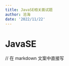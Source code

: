 ```yaml
---
title: JavaSE相关面试题
author: 沧海
date: '2022/11/22'
---
```

<LastUpdated />

# JavaSE

// 在 markdown 文案中直接写

<p class="demo" :class="$style.example"></p>

<style module>
.example {
  color: #41b883;
}
</style>


<script>
export default {
    mounted () {
      this.$page.lastUpdated = "2022/1/6 下午6:09:09";
    }
  }
</script>